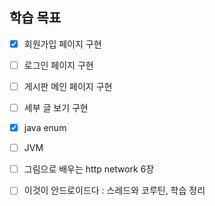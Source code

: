## 학습 목표

- [x] 회원가입 페이지 구현
- [ ] 로그인 페이지 구현
- [ ] 게시판 메인 페이지 구현
- [ ] 세부 글 보기 구현
- [x] java enum
- [ ] JVM
- [ ] 그림으로 배우는 http network 6장
- [ ] 이것이 안드로이드다 : 스레드와 코루틴, 학습 정리

